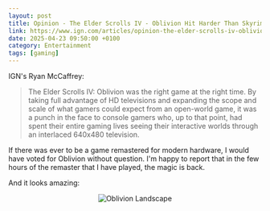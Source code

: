 ```yaml
--- 
layout: post 
title: Opinion - The Elder Scrolls IV - Oblivion Hit Harder Than Skyrim – And Still Does
link: https://www.ign.com/articles/opinion-the-elder-scrolls-iv-oblivion-hit-harder-than-skyrim-and-still-does
date: 2025-04-23 09:50:00 +0100 
category: Entertainment 
tags: [gaming] 
--- 
```


IGN's Ryan McCaffrey:

>The Elder Scrolls IV: Oblivion was the right game at the right time. By taking full advantage of HD televisions and expanding the scope and scale of what gamers could expect from an open-world game, it was a punch in the face to console gamers who, up to that point, had spent their entire gaming lives seeing their interactive worlds through an interlaced 640x480 television.

If there was ever to be a game remastered for modern hardware, I would have voted for Oblivion without question. I'm happy to report that in the few hours of the remaster that I have played, the magic is back.

And it looks amazing:

<center>
    <img src="/images/2025/4/oblivion.png" alt="Oblivion Landscape" class="image-single" />
</center>